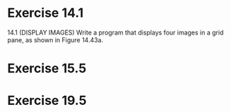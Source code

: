 # Exercise 14.1
14.1 (DISPLAY IMAGES) Write a program that displays four images in a grid pane, as shown in Figure 14.43a.
# Exercise 15.5

# Exercise 19.5